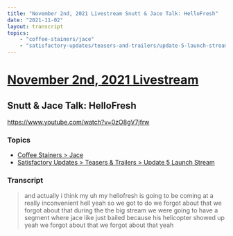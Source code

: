 ```yaml
---
title: "November 2nd, 2021 Livestream Snutt & Jace Talk: HelloFresh"
date: "2021-11-02"
layout: transcript
topics:
    - "coffee-stainers/jace"
    - "satisfactory-updates/teasers-and-trailers/update-5-launch-stream"
---
```

# [November 2nd, 2021 Livestream](../2021-11-02.md)
## Snutt & Jace Talk: HelloFresh
https://www.youtube.com/watch?v=0zO8gV7jfrw

### Topics
* [Coffee Stainers > Jace](../topics/coffee-stainers/jace.md)
* [Satisfactory Updates > Teasers & Trailers > Update 5 Launch Stream](../topics/satisfactory-updates/teasers-and-trailers/update-5-launch-stream.md)

### Transcript

> and actually i think my uh my hellofresh is going to be coming at a really inconvenient hell yeah so we got to do we forgot about that we forgot about that during the the big stream we were going to have a segment where jace like just bailed because his helicopter showed up yeah we forgot about that we forgot about that yeah
